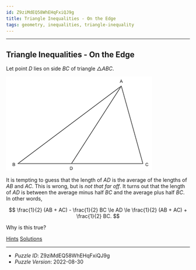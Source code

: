 ```yaml
---
id: Z9ziMdEQ58WhEHqFxiQJ9g
title: Triangle Inequalities - On the Edge
tags: geometry, inequalities, triangle-inequality
---
```


--------------------------------------------------------------------------------------------

## Triangle Inequalities - On the Edge

Let point $D$ lies on side $BC$ of triangle $\triangle ABC$.

![Triangle](figures/Z9ziMdEQ58WhEHqFxiQJ9g.png)

It is tempting to guess that the length of $AD$ is the average of the lengths of $AB$ and
$AC$. This is wrong, but is _not that far off_. It turns out that the length of $AD$ is
between the average minus half $BC$ and the average plus half $BC$. In other words,

$$
\frac{1}{2} (AB + AC) - \frac{1}{2} BC
\le AD
\le \frac{1}{2} (AB + AC) + \frac{1}{2} BC.
$$

Why is this true?

[Hints](Z9ziMdEQ58WhEHqFxiQJ9g-hints.md)
[Solutions](Z9ziMdEQ58WhEHqFxiQJ9g-solutions.md)

--------------------------------------------------------------------------------------------

* _Puzzle ID_: Z9ziMdEQ58WhEHqFxiQJ9g
* _Puzzle Version_: 2022-08-30
